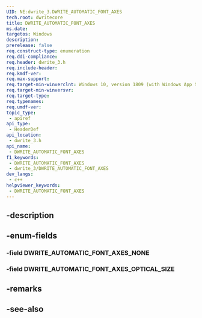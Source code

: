 ```yaml
---
UID: NE:dwrite_3.DWRITE_AUTOMATIC_FONT_AXES
tech.root: dwritecore
title: DWRITE_AUTOMATIC_FONT_AXES
ms.date: 
targetos: Windows
description: 
prerelease: false
req.construct-type: enumeration
req.ddi-compliance: 
req.header: dwrite_3.h
req.include-header: 
req.kmdf-ver: 
req.max-support: 
req.target-min-winverclnt: Windows 10, version 1809 (with Windows App SDK 0.5 or later)
req.target-min-winversvr: 
req.target-type: 
req.typenames: 
req.umdf-ver: 
topic_type:
 - apiref
api_type:
 - HeaderDef
api_location:
 - dwrite_3.h
api_name:
 - DWRITE_AUTOMATIC_FONT_AXES
f1_keywords:
 - DWRITE_AUTOMATIC_FONT_AXES
 - dwrite_3/DWRITE_AUTOMATIC_FONT_AXES
dev_langs:
 - c++
helpviewer_keywords:
 - DWRITE_AUTOMATIC_FONT_AXES
---
```


## -description

## -enum-fields

### -field DWRITE_AUTOMATIC_FONT_AXES_NONE

### -field DWRITE_AUTOMATIC_FONT_AXES_OPTICAL_SIZE

## -remarks

## -see-also

